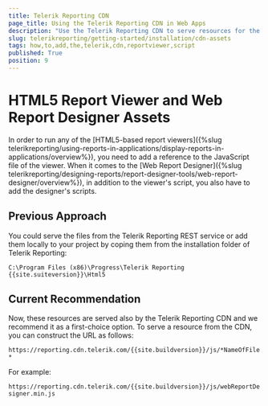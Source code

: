```yaml
---
title: Telerik Reporting CDN
page_title: Using the Telerik Reporting CDN in Web Apps
description: "Use the Telerik Reporting CDN to serve resources for the html5-based report viewers and the web report designer. Includes the minimal required kendo subsets."
slug: telerikreporting/getting-started/installation/cdn-assets
tags: how,to,add,the,telerik,cdn,reportviewer,script
published: True
position: 9
---
```


# HTML5 Report Viewer and Web Report Designer Assets

In order to run any of the [HTML5-based report viewers]({%slug telerikreporting/using-reports-in-applications/display-reports-in-applications/overview%}), you need to add a reference to the JavaScript file of the viewer.
When it comes to the [Web Report Designer]({%slug telerikreporting/designing-reports/report-designer-tools/web-report-designer/overview%}), in addition to the viewer's script,
you also have to add the designer's scripts.

## Previous Approach

You could serve the files from the Telerik Reporting REST service or add them locally to your project by coping them from the installation folder
of Telerik Reporting:

`C:\Program Files (x86)\Progress\Telerik Reporting {{site.suiteversion}}\Html5`

## Current Recommendation

Now, these resources are served also by the Telerik Reporting CDN and we recommend it as a first-choice option.
To serve a resource from the CDN, you can construct the URL as follows:

`https://reporting.cdn.telerik.com/{{site.buildversion}}/js/*NameOfFile*`

For example:

`https://reporting.cdn.telerik.com/{{site.buildversion}}/js/webReportDesigner.min.js`
